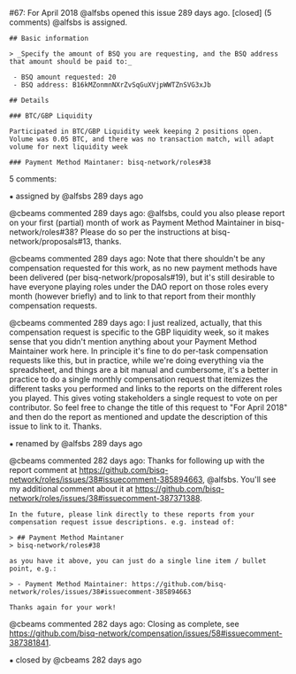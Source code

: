 #67: For April 2018
@alfsbs opened this issue 289 days ago.  [closed] (5 comments)
@alfsbs is assigned. 

    ## Basic information
    
    > _Specify the amount of BSQ you are requesting, and the BSQ address that amount should be paid to:_
    
     - BSQ amount requested: 20
     - BSQ address: B16kMZonmnNXrZvSqGuXVjpWWTZnSVG3xJb
    
    ## Details
    
    ### BTC/GBP Liquidity
    
    Participated in BTC/GBP Liquidity week keeping 2 positions open. Volume was 0.05 BTC, and there was no transaction match, will adapt volume for next liquidity week
    
    ### Payment Method Maintaner: bisq-network/roles#38


5 comments:

⁕ assigned by @alfsbs 289 days ago

@cbeams commented 289 days ago:
    @alfsbs, could you also please report on your first (partial) month of work as Payment Method Maintainer in bisq-network/roles#38? Please do so per the instructions at bisq-network/proposals#13, thanks.


@cbeams commented 289 days ago:
    Note that there shouldn't be any compensation requested for this work, as no new payment methods have been delivered (per bisq-network/proposals#19), but it's still desirable to have everyone playing roles under the DAO report on those roles every month (however 
    briefly) and to link to that report from their monthly compensation requests.


@cbeams commented 289 days ago:
    I just realized, actually, that this compensation request is specific to the GBP liquidity week, so it makes sense that you didn't mention anything about your Payment Method Maintainer work here. In principle it's fine to do per-task compensation requests like this, 
    but in practice, while we're doing everything via the spreadsheet, and things are a bit manual and cumbersome, it's a better in practice to do a single monthly compensation request that itemizes the different tasks you performed and links to the reports on the 
    different roles you played. This gives voting stakeholders a single request to vote on per contributor. So feel free to change the title of this request to "For April 2018" and then do the report as mentioned and update the description of this issue to link to it. 
    Thanks.


⁕ renamed by @alfsbs 289 days ago

@cbeams commented 282 days ago:
    Thanks for following up with the report comment at https://github.com/bisq-network/roles/issues/38#issuecomment-385894663, @alfsbs. You'll see my additional comment about it at https://github.com/bisq-network/roles/issues/38#issuecomment-387371388.
    
    In the future, please link directly to these reports from your compensation request issue descriptions. e.g. instead of:
    
    > ## Payment Method Maintaner
    > bisq-network/roles#38
    
    as you have it above, you can just do a single line item / bullet point, e.g.:
    
    > - Payment Method Maintainer: https://github.com/bisq-network/roles/issues/38#issuecomment-385894663
    
    Thanks again for your work!


@cbeams commented 282 days ago:
    Closing as complete, see https://github.com/bisq-network/compensation/issues/58#issuecomment-387381841.


⁕ closed by @cbeams 282 days ago

